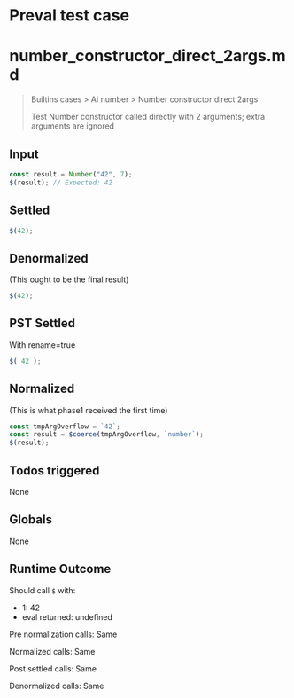 # Preval test case

# number_constructor_direct_2args.md

> Builtins cases > Ai number > Number constructor direct 2args
>
> Test Number constructor called directly with 2 arguments; extra arguments are ignored

## Input

`````js filename=intro
const result = Number("42", 7);
$(result); // Expected: 42
`````


## Settled


`````js filename=intro
$(42);
`````


## Denormalized
(This ought to be the final result)

`````js filename=intro
$(42);
`````


## PST Settled
With rename=true

`````js filename=intro
$( 42 );
`````


## Normalized
(This is what phase1 received the first time)

`````js filename=intro
const tmpArgOverflow = `42`;
const result = $coerce(tmpArgOverflow, `number`);
$(result);
`````


## Todos triggered


None


## Globals


None


## Runtime Outcome


Should call `$` with:
 - 1: 42
 - eval returned: undefined

Pre normalization calls: Same

Normalized calls: Same

Post settled calls: Same

Denormalized calls: Same
